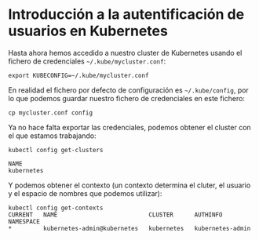 # Introducción a la autentificación de usuarios en Kubernetes

Hasta ahora hemos accedido a nuestro cluster de Kubernetes usando el fichero de credenciales `~/.kube/mycluster.conf`:

    export KUBECONFIG=~/.kube/mycluster.conf 

En realidad el fichero por defecto de configuración es `~/.kube/config`, por lo que podemos guardar nuestro fichero de credenciales en este fichero:

    cp mycluster.conf config

Ya no hace falta exportar las credenciales, podemos obtener el cluster con el que estamos trabajando:

    kubectl config get-clusters

    NAME
    kubernetes

Y podemos obtener el contexto (un contexto determina el cluter, el usuario y el espacio de nombres que podemos utilizar):

    kubectl config get-contexts
    CURRENT   NAME                          CLUSTER      AUTHINFO           NAMESPACE
    *         kubernetes-admin@kubernetes   kubernetes   kubernetes-admin   
    
